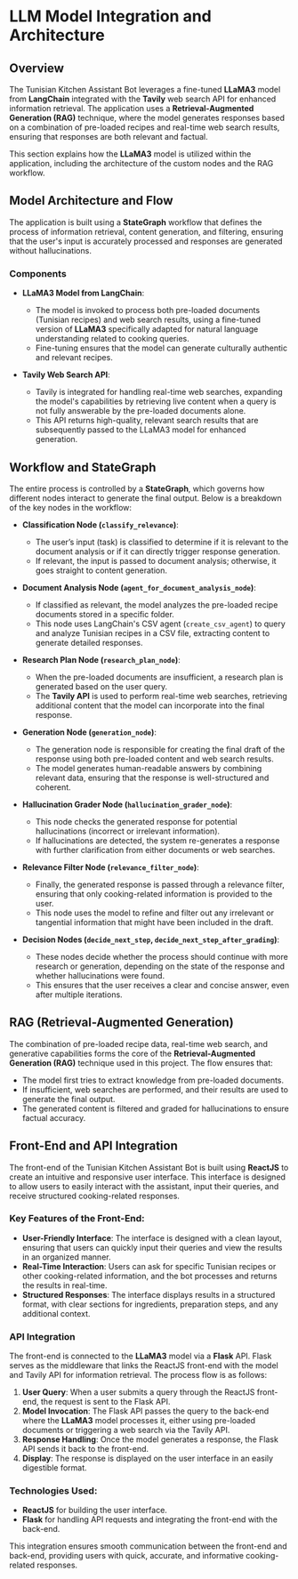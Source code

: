 # LLM Model Integration and Architecture

## Overview
The Tunisian Kitchen Assistant Bot leverages a fine-tuned **LLaMA3** model from **LangChain** integrated with the **Tavily** web search API for enhanced information retrieval. The application uses a **Retrieval-Augmented Generation (RAG)** technique, where the model generates responses based on a combination of pre-loaded recipes and real-time web search results, ensuring that responses are both relevant and factual.

This section explains how the **LLaMA3** model is utilized within the application, including the architecture of the custom nodes and the RAG workflow.

## Model Architecture and Flow
The application is built using a **StateGraph** workflow that defines the process of information retrieval, content generation, and filtering, ensuring that the user's input is accurately processed and responses are generated without hallucinations.

### Components

- **LLaMA3 Model from LangChain**:
  - The model is invoked to process both pre-loaded documents (Tunisian recipes) and web search results, using a fine-tuned version of **LLaMA3** specifically adapted for natural language understanding related to cooking queries.
  - Fine-tuning ensures that the model can generate culturally authentic and relevant recipes.

- **Tavily Web Search API**:
  - Tavily is integrated for handling real-time web searches, expanding the model's capabilities by retrieving live content when a query is not fully answerable by the pre-loaded documents alone.
  - This API returns high-quality, relevant search results that are subsequently passed to the LLaMA3 model for enhanced generation.

## Workflow and StateGraph
The entire process is controlled by a **StateGraph**, which governs how different nodes interact to generate the final output. Below is a breakdown of the key nodes in the workflow:

- **Classification Node (`classify_relevance`)**:
  - The user’s input (task) is classified to determine if it is relevant to the document analysis or if it can directly trigger response generation.
  - If relevant, the input is passed to document analysis; otherwise, it goes straight to content generation.

- **Document Analysis Node (`agent_for_document_analysis_node`)**:
  - If classified as relevant, the model analyzes the pre-loaded recipe documents stored in a specific folder.
  - This node uses LangChain's CSV agent (`create_csv_agent`) to query and analyze Tunisian recipes in a CSV file, extracting content to generate detailed responses.

- **Research Plan Node (`research_plan_node`)**:
  - When the pre-loaded documents are insufficient, a research plan is generated based on the user query.
  - The **Tavily API** is used to perform real-time web searches, retrieving additional content that the model can incorporate into the final response.

- **Generation Node (`generation_node`)**:
  - The generation node is responsible for creating the final draft of the response using both pre-loaded content and web search results.
  - The model generates human-readable answers by combining relevant data, ensuring that the response is well-structured and coherent.

- **Hallucination Grader Node (`hallucination_grader_node`)**:
  - This node checks the generated response for potential hallucinations (incorrect or irrelevant information).
  - If hallucinations are detected, the system re-generates a response with further clarification from either documents or web searches.

- **Relevance Filter Node (`relevance_filter_node`)**:
  - Finally, the generated response is passed through a relevance filter, ensuring that only cooking-related information is provided to the user.
  - This node uses the model to refine and filter out any irrelevant or tangential information that might have been included in the draft.

- **Decision Nodes (`decide_next_step`, `decide_next_step_after_grading`)**:
  - These nodes decide whether the process should continue with more research or generation, depending on the state of the response and whether hallucinations were found.
  - This ensures that the user receives a clear and concise answer, even after multiple iterations.

## RAG (Retrieval-Augmented Generation)
The combination of pre-loaded recipe data, real-time web search, and generative capabilities forms the core of the **Retrieval-Augmented Generation (RAG)** technique used in this project. The flow ensures that:
- The model first tries to extract knowledge from pre-loaded documents.
- If insufficient, web searches are performed, and their results are used to generate the final output.
- The generated content is filtered and graded for hallucinations to ensure factual accuracy.

## Front-End and API Integration

The front-end of the Tunisian Kitchen Assistant Bot is built using **ReactJS** to create an intuitive and responsive user interface. This interface is designed to allow users to easily interact with the assistant, input their queries, and receive structured cooking-related responses. 

### Key Features of the Front-End:
- **User-Friendly Interface**: The interface is designed with a clean layout, ensuring that users can quickly input their queries and view the results in an organized manner.
- **Real-Time Interaction**: Users can ask for specific Tunisian recipes or other cooking-related information, and the bot processes and returns the results in real-time.
- **Structured Responses**: The interface displays results in a structured format, with clear sections for ingredients, preparation steps, and any additional context.

### API Integration
The front-end is connected to the **LLaMA3** model via a **Flask** API. Flask serves as the middleware that links the ReactJS front-end with the model and Tavily API for information retrieval. The process flow is as follows:

1. **User Query**: When a user submits a query through the ReactJS front-end, the request is sent to the Flask API.
2. **Model Invocation**: The Flask API passes the query to the back-end where the **LLaMA3** model processes it, either using pre-loaded documents or triggering a web search via the Tavily API.
3. **Response Handling**: Once the model generates a response, the Flask API sends it back to the front-end.
4. **Display**: The response is displayed on the user interface in an easily digestible format.

### Technologies Used:
- **ReactJS** for building the user interface.
- **Flask** for handling API requests and integrating the front-end with the back-end.

This integration ensures smooth communication between the front-end and back-end, providing users with quick, accurate, and informative cooking-related responses.
